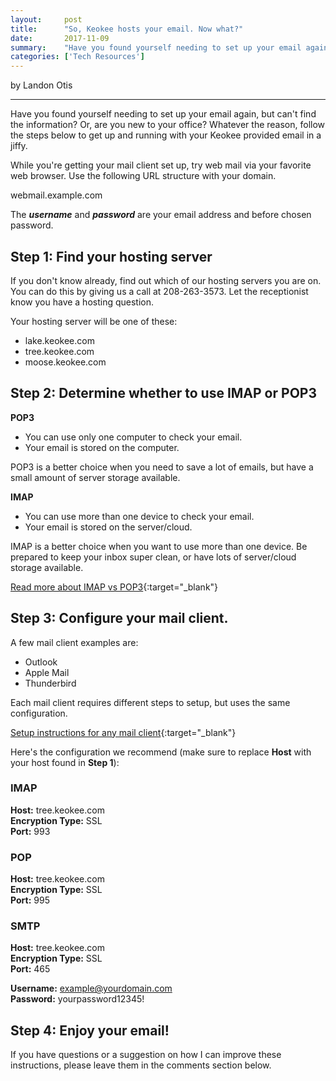 ```yaml
---
layout:     post
title:      "So, Keokee hosts your email. Now what?"
date:       2017-11-09
summary:    "Have you found yourself needing to set up your email again, but can't find the information?  Or, are you new to your office? Whatever the reason, follow the steps below to get up and running with your Keokee provided email in a jiffy."
categories: ['Tech Resources']
---
```


by Landon Otis

***

Have you found yourself needing to set up your email again, but can't find the information?  Or, are you new to your office? Whatever the reason, follow the steps below to get up and running with your Keokee provided email in a jiffy.

While you're getting your mail client set up, try web mail via your favorite web browser. Use the following URL structure with your domain.

webmail.example.com

The ***username*** and ***password*** are your email address and before chosen password.

## Step 1: Find your hosting server 
If you don't know already, find out which of our hosting servers you are on. You can do this by giving us a call at 208-263-3573. Let the receptionist know you have a hosting question.

Your hosting server will be one of these:
- lake.keokee.com
- tree.keokee.com
- moose.keokee.com

## Step 2: Determine whether to use IMAP or POP3

**POP3**
- You can use only one computer to check your email.
- Your email is stored on the computer.

POP3 is a better choice when you need to save a lot of emails, but have a small amount of server storage available.

**IMAP**
- You can use more than one device to check your email.
- Your email is stored on the server/cloud.

IMAP is a better choice when you want to use more than one device. Be prepared to keep your inbox super clean, or have lots of server/cloud storage available.

[Read more about IMAP vs POP3](http://liquidweb.com/kb/imap-vs-pop3-e-mail){:target="\_blank"}

## Step 3: Configure your mail client. 

A few mail client examples are:

- Outlook
- Apple Mail
- Thunderbird

Each mail client requires different steps to setup, but uses the same configuration.

[Setup instructions for any mail client](https://www.liquidweb.com/kb/how-to-set-up-any-e-mail-client){:target="\_blank"}

Here's the configuration we recommend (make sure to replace **Host** with your host found in **Step 1**):

### IMAP
**Host:** tree.keokee.com  
**Encryption Type:** SSL  
**Port:** 993  

### POP
**Host:** tree.keokee.com  
**Encryption Type:** SSL  
**Port:** 995  

### SMTP
**Host:** tree.keokee.com  
**Encryption Type:** SSL  
**Port:** 465  

**Username:** example@yourdomain.com  
**Password:** yourpassword12345!

## Step 4: Enjoy your email!

If you have questions or a suggestion on how I can improve these instructions, please leave them in the comments section below.